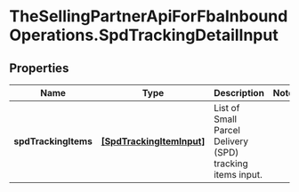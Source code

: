 # TheSellingPartnerApiForFbaInboundOperations.SpdTrackingDetailInput

## Properties

Name | Type | Description | Notes
------------ | ------------- | ------------- | -------------
**spdTrackingItems** | [**[SpdTrackingItemInput]**](SpdTrackingItemInput.md) | List of Small Parcel Delivery (SPD) tracking items input. | 


